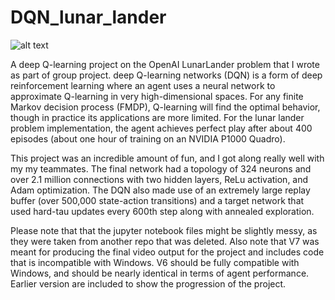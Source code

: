 # DQN_lunar_lander


![alt text](https://github.com/McAnswer19/DQN_lunar_lander/blob/master/lunar_lander.jpg)


A deep Q-learning project on the OpenAI LunarLander problem that I wrote as part of group project. deep Q-learning networks (DQN) is a form of deep reinforcement learning where an agent uses a neural network to approximate Q-learning in very high-dimensional spaces. For any finite Markov decision process (FMDP), Q-learning will find the optimal behavior, though in practice its applications are more limited. For the lunar lander problem implementation, the agent achieves perfect play after about 400 episodes (about one hour of training on an NVIDIA P1000 Quadro). 

This project was an incredible amount of fun, and I got along really well with my my teammates. The final network had a topology of 324 neurons and over 2.1 million connections with two hidden layers, ReLu activation, and Adam optimization. The DQN also made use of an extremely large replay buffer (over 500,000 state-action transitions) and a target network that used hard-tau updates every 600th step along with annealed exploration.  

Please note that that the jupyter notebook files might be slightly messy, as they were taken from another repo that was deleted. Also note that V7 was meant for producing the final video output for the project and includes code that is incompatible with Windows. V6 should be fully compatible with Windows, and should be nearly identical in terms of agent performance. Earlier version are included to show the progression of the project. 




